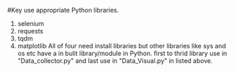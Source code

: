 #Key use appropriate Python libraries. 
1. selenium
2. requests
3. tqdm
4. matplotlib
All of four need install libraries but  other libraries like sys and os etc have a in bulit library/module in Python.
first to thrid library use in "Data_collector.py" and last use in "Data_Visual.py" in listed above.
